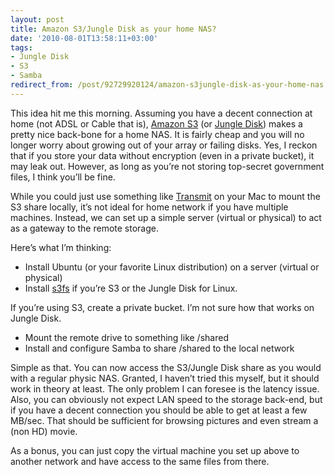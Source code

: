 ```yaml
---
layout: post
title: Amazon S3/Jungle Disk as your home NAS?
date: '2010-08-01T13:58:11+03:00'
tags:
- Jungle Disk
- S3
- Samba
redirect_from: /post/92729920124/amazon-s3jungle-disk-as-your-home-nas
---
```

This idea hit me this morning. Assuming you have a decent connection at home (not ADSL or Cable that is), [Amazon S3](http://aws.amazon.com/s3/) (or [Jungle Disk](https://www.jungledisk.com)) makes a pretty nice back-bone for a home NAS. It is fairly cheap and you will no longer worry about growing out of your array or failing disks. Yes, I reckon that if you store your data without encryption (even in a private bucket), it may leak out. However, as long as you’re not storing top-secret government files, I think you’ll be fine.

While you could just use something like [Transmit](http://panic.com/transmit/) on your Mac to mount the S3 share locally, it’s not ideal for home network if you have multiple machines. Instead, we can set up a simple server (virtual or physical) to act as a gateway to the remote storage.

Here’s what I’m thinking:

* Install Ubuntu (or your favorite Linux distribution) on a server (virtual or physical)
* Install [s3fs](http://code.google.com/p/s3fs/) if you’re S3 or the Jungle Disk for Linux.

If you’re using S3, create a private bucket. I’m not sure how that works on Jungle Disk.

* Mount the remote drive to something like /shared
* Install and configure Samba to share /shared to the local network

Simple as that. You can now access the S3/Jungle Disk share as you would with a regular physic NAS. Granted, I haven’t tried this myself, but it should work in theory at least. The only problem I can foresee is the latency issue. Also, you can obviously not expect LAN speed to the storage back-end, but if you have a decent connection you should be able to get at least a few MB/sec. That should be sufficient for browsing pictures and even stream a (non HD) movie.

As a bonus, you can just copy the virtual machine you set up above to another network and have access to the same files from there.
